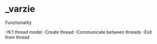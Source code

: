 # _varzie

Functionality

-N:1 thread model
-Create thread
-Communicate between threads
-Exit from thread

